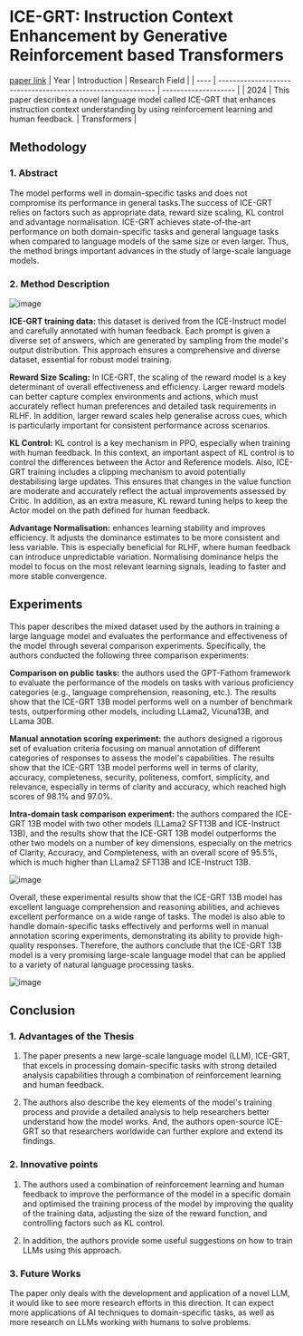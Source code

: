 # ICE-GRT: Instruction Context Enhancement by Generative Reinforcement based Transformers
[paper link](https://arxiv.org/pdf/2401.02072) 
| Year | Introduction                                                         | Research Field                 |
| ---- | ------------------------------------------------------------ | -------------------- |
| 2024 | This paper describes a novel language model called ICE-GRT that enhances instruction context understanding by using reinforcement learning and human feedback.          | Transformers      |

## Methodology

### 1. Abstract
The model performs well in domain-specific tasks and does not compromise its performance in general tasks.The success of ICE-GRT relies on factors such as appropriate data, reward size scaling, KL control and advantage normalisation. ICE-GRT achieves state-of-the-art performance on both domain-specific tasks and general language tasks when compared to language models of the same size or even larger. Thus, the method brings important advances in the study of large-scale language models.

### 2. Method Description 

![image](https://github.com/user-attachments/assets/e3c9ba10-6eae-4939-b6d7-1a23e09e467d)

**ICE-GRT training data:** this dataset is derived from the ICE-Instruct model and carefully annotated with human feedback. Each prompt is given a diverse set of answers, which are generated by sampling from the model's output distribution. This approach ensures a comprehensive and diverse dataset, essential for robust model training.

**Reward Size Scaling:** In ICE-GRT, the scaling of the reward model is a key determinant of overall effectiveness and efficiency. Larger reward models can better capture complex environments and actions, which must accurately reflect human preferences and detailed task requirements in RLHF. In addition, larger reward scales help generalise across cues, which is particularly important for consistent performance across scenarios.

**KL Control:** KL control is a key mechanism in PPO, especially when training with human feedback. In this context, an important aspect of KL control is to control the differences between the Actor and Reference models. Also, ICE-GRT training includes a clipping mechanism to avoid potentially destabilising large updates. This ensures that changes in the value function are moderate and accurately reflect the actual improvements assessed by Critic. In addition, as an extra measure, KL reward tuning helps to keep the Actor model on the path defined for human feedback.

**Advantage Normalisation:** enhances learning stability and improves efficiency. It adjusts the dominance estimates to be more consistent and less variable. This is especially beneficial for RLHF, where human feedback can introduce unpredictable variation. Normalising dominance helps the model to focus on the most relevant learning signals, leading to faster and more stable convergence.

## Experiments
This paper describes the mixed dataset used by the authors in training a large language model and evaluates the performance and effectiveness of the model through several comparison experiments. Specifically, the authors conducted the following three comparison experiments:

**Comparison on public tasks:** the authors used the GPT-Fathom framework to evaluate the performance of the models on tasks with various proficiency categories (e.g., language comprehension, reasoning, etc.). The results show that the ICE-GRT 13B model performs well on a number of benchmark tests, outperforming other models, including LLama2, Vicuna13B, and LLama 30B.

**Manual annotation scoring experiment:** the authors designed a rigorous set of evaluation criteria focusing on manual annotation of different categories of responses to assess the model's capabilities. The results show that the ICE-GRT 13B model performs well in terms of clarity, accuracy, completeness, security, politeness, comfort, simplicity, and relevance, especially in terms of clarity and accuracy, which reached high scores of 98.1% and 97.0%.

**Intra-domain task comparison experiment:** the authors compared the ICE-GRT 13B model with two other models (LLama2 SFT13B and ICE-Instruct 13B), and the results show that the ICE-GRT 13B model outperforms the other two models on a number of key dimensions, especially on the metrics of Clarity, Accuracy, and Completeness, with an overall score of 95.5%, which is much higher than LLama2 SFT13B and ICE-Instruct 13B.

![image](https://github.com/user-attachments/assets/612f3db9-1292-4bb7-89e7-90d915b168a3)

Overall, these experimental results show that the ICE-GRT 13B model has excellent language comprehension and reasoning abilities, and achieves excellent performance on a wide range of tasks. The model is also able to handle domain-specific tasks effectively and performs well in manual annotation scoring experiments, demonstrating its ability to provide high-quality responses. Therefore, the authors conclude that the ICE-GRT 13B model is a very promising large-scale language model that can be applied to a variety of natural language processing tasks.

![image](https://github.com/user-attachments/assets/c5ae87bb-4ebd-4a81-93c5-91dc4d1274fa)

## Conclusion

### 1. Advantages of the Thesis
  1. The paper presents a new large-scale language model (LLM), ICE-GRT, that excels in processing domain-specific tasks with strong detailed analysis capabilities through a combination of reinforcement learning and human feedback.
  
  2. The authors also describe the key elements of the model's training process and provide a detailed analysis to help researchers better understand how the model works. And, the authors open-source ICE-GRT so that researchers worldwide can further explore and extend its findings.
  
### 2. Innovative points
  1. The authors used a combination of reinforcement learning and human feedback to improve the performance of the model in a specific domain and optimised the training process of the model by improving the quality of the training data, adjusting the size of the reward function, and controlling factors such as KL control.
  
  2. In addition, the authors provide some useful suggestions on how to train LLMs using this approach. 

### 3. Future Works
  The paper only deals with the development and application of a novel LLM, it would like to see more research efforts in this direction. It can expect more applications of AI techniques to domain-specific tasks, as well as more research on LLMs working with humans to solve problems.
